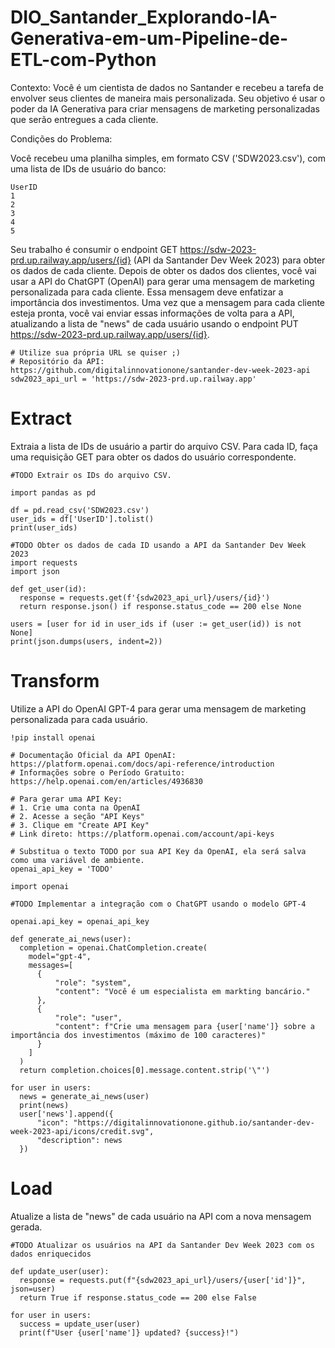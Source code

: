 # DIO_Santander_Explorando-IA-Generativa-em-um-Pipeline-de-ETL-com-Python

Contexto: Você é um cientista de dados no Santander e recebeu a tarefa de envolver seus clientes de maneira mais personalizada. Seu objetivo é usar o poder da IA Generativa para criar mensagens de marketing personalizadas que serão entregues a cada cliente.

Condições do Problema:

Você recebeu uma planilha simples, em formato CSV ('SDW2023.csv'), com uma lista de IDs de usuário do banco:

```
UserID
1
2
3
4
5
```
Seu trabalho é consumir o endpoint GET https://sdw-2023-prd.up.railway.app/users/{id} (API da Santander Dev Week 2023) para obter os dados de cada cliente.
Depois de obter os dados dos clientes, você vai usar a API do ChatGPT (OpenAI) para gerar uma mensagem de marketing personalizada para cada cliente. Essa mensagem deve enfatizar a importância dos investimentos.
Uma vez que a mensagem para cada cliente esteja pronta, você vai enviar essas informações de volta para a API, atualizando a lista de "news" de cada usuário usando o endpoint PUT https://sdw-2023-prd.up.railway.app/users/{id}.

```
# Utilize sua própria URL se quiser ;)
# Repositório da API: https://github.com/digitalinnovationone/santander-dev-week-2023-api
sdw2023_api_url = 'https://sdw-2023-prd.up.railway.app'
```


# Extract
Extraia a lista de IDs de usuário a partir do arquivo CSV. Para cada ID, faça uma requisição GET para obter os dados do usuário correspondente.


```
#TODO Extrair os IDs do arquivo CSV.

import pandas as pd

df = pd.read_csv('SDW2023.csv')
user_ids = df['UserID'].tolist()
print(user_ids)
```

```
#TODO Obter os dados de cada ID usando a API da Santander Dev Week 2023
import requests
import json

def get_user(id):
  response = requests.get(f'{sdw2023_api_url}/users/{id}')
  return response.json() if response.status_code == 200 else None

users = [user for id in user_ids if (user := get_user(id)) is not None]
print(json.dumps(users, indent=2))
```

# Transform

Utilize a API do OpenAI GPT-4 para gerar uma mensagem de marketing personalizada para cada usuário.

```
!pip install openai
```

```
# Documentação Oficial da API OpenAI: https://platform.openai.com/docs/api-reference/introduction
# Informações sobre o Período Gratuito: https://help.openai.com/en/articles/4936830

# Para gerar uma API Key:
# 1. Crie uma conta na OpenAI
# 2. Acesse a seção "API Keys"
# 3. Clique em "Create API Key"
# Link direto: https://platform.openai.com/account/api-keys

# Substitua o texto TODO por sua API Key da OpenAI, ela será salva como uma variável de ambiente.
openai_api_key = 'TODO'
```


```
import openai

#TODO Implementar a integração com o ChatGPT usando o modelo GPT-4

openai.api_key = openai_api_key

def generate_ai_news(user):
  completion = openai.ChatCompletion.create(
    model="gpt-4",
    messages=[
      {
          "role": "system",
          "content": "Você é um especialista em markting bancário."
      },
      {
          "role": "user",
          "content": f"Crie uma mensagem para {user['name']} sobre a importância dos investimentos (máximo de 100 caracteres)"
      }
    ]
  )
  return completion.choices[0].message.content.strip('\"')

for user in users:
  news = generate_ai_news(user)
  print(news)
  user['news'].append({
      "icon": "https://digitalinnovationone.github.io/santander-dev-week-2023-api/icons/credit.svg",
      "description": news
  })
```

# Load

Atualize a lista de "news" de cada usuário na API com a nova mensagem gerada.

```
#TODO Atualizar os usuários na API da Santander Dev Week 2023 com os dados enriquecidos

def update_user(user):
  response = requests.put(f"{sdw2023_api_url}/users/{user['id']}", json=user)
  return True if response.status_code == 200 else False

for user in users:
  success = update_user(user)
  print(f"User {user['name']} updated? {success}!")
```
